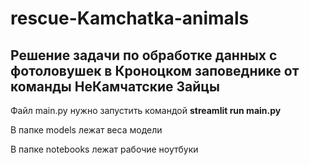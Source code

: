 # rescue-Kamchatka-animals

## Решение задачи по обработке данных с фотоловушек в Кроноцком заповеднике от команды НеКамчатские Зайцы

Файл main.py нужно запустить командой **streamlit run main.py**

В папке models лежат веса модели

В папке notebooks лежат рабочие ноутбуки
